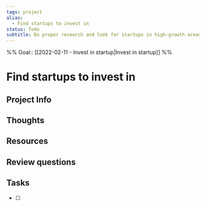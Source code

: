 ```yaml
---
tags: project
alias:
  - Find startups to invest in
status: Todo
subtitle: Do proper research and look for startups in high-growth areas.
---
```

%%
Goal:: [[2022-02-11 - Invest in startup|Invest in startup]]
%%

# Find startups to invest in

## Project Info

## Thoughts 

## Resources

## Review questions

## Tasks
- [ ] 